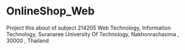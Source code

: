 # OnlineShop_Web
Project this about of subject 214205 Web Technology, Information Technology, Suranaree University Of Technology, Nakhonrachasima , 30000 , Thailand

